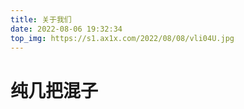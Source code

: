 ```yaml
---
title: 关于我们
date: 2022-08-06 19:32:34
top_img: https://s1.ax1x.com/2022/08/08/vli04U.jpg
---
```


# 纯几把混子



